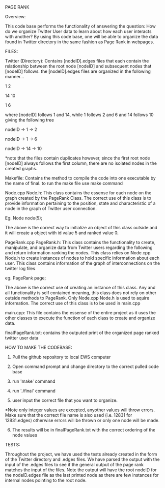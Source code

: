 PAGE RANK

Overview:

This code base performs the functionality of answering the question: How do we organize Twitter User data to learn about how
each user interacts with another? By using this code base, one will be able to organize the data found in Twitter directory in
the same fashion as Page Rank in webpages.

FILES:

Twitter (Directory): Contains [nodeID].edges files that each contain the relationship between the root node [nodeID] and subsequent
nodes that [nodeID] follows. the [nodeID].edges files are organized in the following manner...

1 2

14  10

1 6

where [nodeID] follows 1 and 14, while 1 follows 2 and 6 and 14 follows 10 giving the following tree

nodeID -> 1 -> 2

nodeID -> 1 -> 6

nodeID -> 14 -> 10
      
*note that the files contain duplicates however, since the first root node [nodeID] always follows the first column, there are no isolated nodes in the created
graphs.


Makefile: Contains the method to compile the code into one executable by the name of final. to run the make file use make command


Node.cpp Node.h: This class contains the essense for each node on the graph created by the PageRank Class. The correct use of this class is to provide information pertaining to the position, state and characteristic of a node in the graph of Twitter user connection. 

Eg. Node node(5);

The above is the correct way to initialize an object of this class outside and it will create a object with id value 5 and ranked value 0.


PageRank.cpp PageRank.h: This class contains the functionality to create, manipulate, and organize data from Twitter users regarding the following and return information ranking the nodes. This class relies on Node.cpp Node.h to create instances of nodes to hold specific information about each user. This class contains information of the graph of interconnections on the twitter log files

eg. PageRank page;

The above is the correct use of creating an instance of this class. Any and all functionality is self contained meaning, this class does not rely on other outside methods to PageRank. Only Node.cpp Node.h is used to aquire information. The correct use of this class is to be used in main.cpp


main.cpp: This file contains the essense of the entire project as it uses the other classes to execute the function of each class to create and organize data.


finalPageRank.txt: contains the outputed print of the organized page ranked twitter user data


HOW TO MAKE THE CODEBASE:

1) Pull the github repository to local EWS computer

2) Open command prompt and change directory to the correct pulled code base

3) run 'make' command

4) run './final' command

5) user input the correct file that you want to organize. 

*Note only integer values are excepted, anyother values will throw errors. Make sure that the correct file name is also used (i.e. 12831 for 12831.edges) otherwise
errors will be thrown or only one node will be made.

6) The results will be in finalPageRank.txt with the correct ordering of the node values


TESTS:

Throughout the project, we have used the tests already created in the form of the Twitter directory and .edges files. We have parsed
the output with the input of the .edges files to see if the general output of the page rank matches the input of the files. Note the output
will have the root nodeID for the nodeID.edges file as the last printed node as there are few instances for internal nodes pointing to the
root node.
